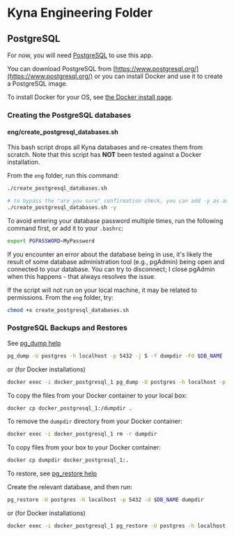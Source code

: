 # Kyna Engineering Folder

## PostgreSQL

For now, you will need [PostgreSQL](https://www.postgresql.org/) to use this app. 

You can download PostgreSQL from [https://www.postgresql.org/](https://www.postgresql.org/) or you can install Docker and use it to create a PostgreSQL image. 

To install Docker for your OS, see [the Docker install page](https://docs.docker.com/engine/install/).

### Creating the PostgreSQL databases

#### eng/create_postgresql_databases.sh

This bash script drops all Kyna databases and re-creates them from scratch. Note that this script has **NOT** been tested against a Docker installation.

From the `eng` folder, run this command:

```bash
./create_postgresql_databases.sh

# to bypass the "are you sure" confirmation check, you can add -y as an argument
./create_postgresql_databases.sh -y
```

To avoid entering your database password multiple times, run the following command first, or add it to your `.bashrc`:

```bash
export PGPASSWORD=MyPassword
```

If you encounter an error about the database being in use, it's likely the result of some database administration tool (e.g., pgAdmin) being open and connected to your database. You can try to disconnect; I close pgAdmin when this happens - that always resolves the issue.

If the script will not run on your local machine, it may be related to permissions. From the `eng` folder, try:

```bash
chmod +x create_postgresql_databases.sh
```

### PostgreSQL Backups and Restores

See [pg_dump help](https://www.postgresql.org/docs/9.3/app-pgdump.html)

```bash
pg_dump -U postgres -h localhost -p 5432 -j 5 -f dumpdir -Fd $DB_NAME
```

or (for Docker installations)

```bash
docker exec -i docker_postgresql_1 pg_dump -U postgres -h localhost -p 5432 -j 5 -f dumpdir -Fd $DB_NAME
```

To copy the files from your Docker container to your local box:

```bash
docker cp docker_postgresql_1:/dumpdir .
```

To remove the `dumpdir` directory from your Docker container:

```bash
docker exec -i docker_postgresql_1 rm -r dumpdir
```

To copy files from your box to your Docker container:

```bash
docker cp dumpdir docker_postgresql_1:.
```

To restore, see [pg_restore help](https://www.postgresql.org/docs/9.2/app-pgrestore.html)

Create the relevant database, and then run:

```bash
pg_restore -U postgres -h localhost -p 5432 -d $DB_NAME dumpdir
```

or (for Docker installations)

```bash
docker exec -i docker_postgresql_1 pg_restore -U postgres -h localhost -p 5432 -d $DB_NAME dumpdir
```
